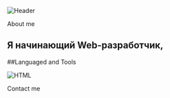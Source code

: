 ![Header](https://www.krojac.com/wp-content/uploads/2017/05/frontend-developer-1920x400.png)

About me
## Я начинающий Web-разработчик,

##Languaged and Tools

![HTML](https://img.shields.io/badge/-HTML-090909?style=for-the-badge&logo=HTMl&logoColor=47c5FB)

Contact me
